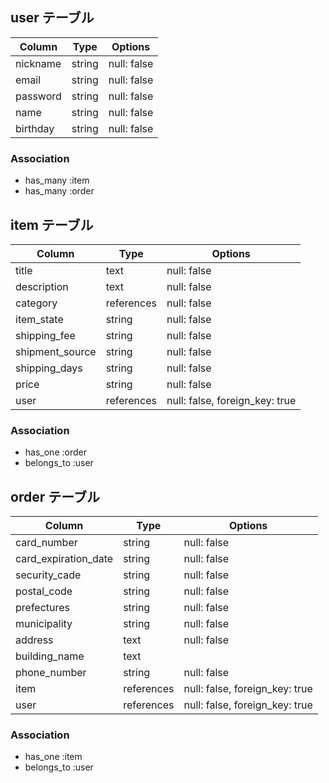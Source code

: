 ## user テーブル

| Column     | Type         | Options     |
| ------     | ------       | ----------- |
| nickname   | string       | null: false |
| email      | string       | null: false |
| password   | string       | null: false |
| name       | string       | null: false |
| birthday   | string       | null: false |

### Association

- has_many   :item
- has_many   :order

## item テーブル

| Column          | Type         | Options     |  
| ------          | ------       | ----------- |
| title           | text         | null: false |
| description     | text         | null: false |
| category        | references   | null: false |
| item_state      | string       | null: false |
| shipping_fee    | string       | null: false |
| shipment_source | string       | null: false |
| shipping_days   | string       | null: false |
| price           | string       | null: false |
| user            | references   | null: false, foreign_key: true | 

### Association

- has_one    :order
- belongs_to :user

## order テーブル

| Column               | Type         | Options     |  
| ------               | ------       | ----------- |
| card_number          | string       | null: false |
| card_expiration_date | string       | null: false |
| security_cade        | string       | null: false |
| postal_code          | string       | null: false |
| prefectures          | string       | null: false |
| municipality         | string       | null: false |
| address              | text         | null: false |
| building_name        | text         |             |
| phone_number         | string       | null: false |
| item                 | references   | null: false, foreign_key: true | 
| user                 | references   | null: false, foreign_key: true |      

### Association

- has_one    :item
- belongs_to :user